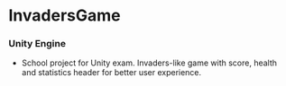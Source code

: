 # InvadersGame
### Unity Engine
- School project for Unity exam. Invaders-like game with score, health and statistics header for better user experience.
